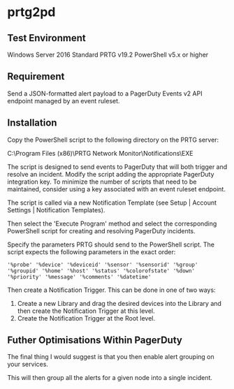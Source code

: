 # prtg2pd

## Test Environment
Windows Server 2016 Standard
PRTG v19.2
PowerShell v5.x or higher

## Requirement
Send a JSON-formatted alert payload to a PagerDuty Events v2 API endpoint managed by an event ruleset.

## Installation
Copy the PowerShell script to the following directory on the PRTG server:

C:\Program Files (x86)\PRTG Network Monitor\Notifications\EXE

The script is designed to send events to PagerDuty that will both trigger and resolve an incident.  Modify the script adding the appropriate PagerDuty integration key.  To minimize the number of scripts that need to be maintained, consider using a key associated with an event ruleset endpoint.

The script is called via a new Notification Template (see Setup | Account Settings | Notification Templates).

Then select the 'Execute Program' method and select the corresponding PowerShell script for creating and resolving PagerDuty incidents.

Specify the parameters PRTG should send to the PowerShell script.  The script expects the following parameters in the exact order:

`'%probe' '%device' '%deviceid' '%sensor' '%sensorid' '%group' '%groupid' '%home' '%host' '%status' '%colorofstate' '%down' '%priority' '%message' '%comments' '%datetime'`

Then create a Notification Trigger.  This can be done in one of two ways:

1. Create a new Library and drag the desired devices into the Library and then create the Notification Trigger at this level.
1. Create the Notification Trigger at the Root level.

## Futher Optimisations Within PagerDuty
The final thing I would suggest is that you then enable alert grouping on your services.

This will then group all the alerts for a given node into a single incident.